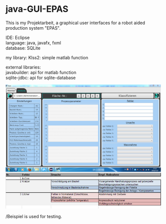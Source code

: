 # java-GUI-EPAS

This is my Projektarbeit, a graphical user interfaces for a robot aided production system "EPAS".

IDE: Eclipse  
language: java, javafx, fxml  
database: SQLite

my library:
Klss2: simple matlab function

external libraries:  
javabuilder: api for matlab function  
sqlite-jdbc: api for sqlite-database

 ![ui](READMEpic/ui.png)
 ![db](READMEpic/sql-schema.png)

/Beispiel is used for testing.





